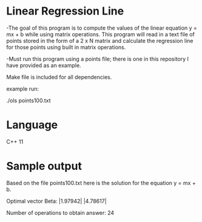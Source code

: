 # Linear Regression Line


-The goal of this program is to compute the values of the linear equation y = mx + b while using matrix operations. This program will read in a text file of points stored in the form of a 2 x N matrix and calculate the regression line for those points using built in matrix operations. 

-Must run this program using a points file; there is one in this repository I have provided as an example. 

Make file is included for all dependencies.

example run: 

./ols points100.txt

# Language
C++ 11

# Sample output
Based on the file points100.txt here is the solution for the equation y = mx + b.

Optimal vector Beta: 
|1.97942|
|4.78617|


Number of operations to obtain answer: 24






